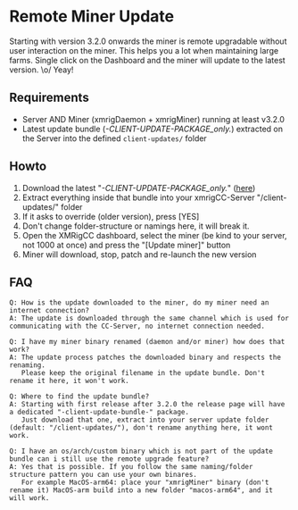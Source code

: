 # Remote Miner Update

Starting with version 3.2.0 onwards the miner is remote upgradable without user interaction on the miner.
This helps you a lot when maintaining large farms. Single click on the Dashboard and the miner will update to the latest version. \o/ Yeay!

## Requirements

* Server AND Miner (xmrigDaemon + xmrigMiner) running at least v3.2.0
* Latest update bundle (*-CLIENT-UPDATE-PACKAGE_only.*) extracted on the Server into the defined `client-updates/` folder

## Howto

1. Download the latest "*-CLIENT-UPDATE-PACKAGE_only.*" ([here](https://github.com/Bendr0id/xmrigCC/releases))
2. Extract everything inside that bundle into your xmrigCC-Server "/client-updates/" folder
3. If it asks to override (older version), press [YES]
4. Don't change folder-structure or namings here, it will break it.
5. Open the XMRigCC dashboard, select the miner (be kind to your server, not 1000 at once) and press the "[Update miner]" button
6. Miner will download, stop, patch and re-launch the new version

## FAQ

    Q: How is the update downloaded to the miner, do my miner need an internet connection?
    A: The update is downloaded through the same channel which is used for communicating with the CC-Server, no internet connection needed.

    Q: I have my miner binary renamed (daemon and/or miner) how does that work?
    A: The update process patches the downloaded binary and respects the renaming. 
       Please keep the original filename in the update bundle. Don't rename it here, it won't work. 

    Q: Where to find the update bundle?
    A: Starting with first release after 3.2.0 the release page will have a dedicated "-client-update-bundle-" package.
       Just download that one, extract into your server update folder (default: "/client-updates/"), don't rename anything here, it wont work.

    Q: I have an os/arch/custom binary which is not part of the update bundle can i still use the remote upgrade feature?
    A: Yes that is possible. If you follow the same naming/folder structure pattern you can use your own binares.
       For example MacOS-arm64: place your "xmrigMiner" binary (don't rename it) MacOS-arm build into a new folder "macos-arm64", and it will work.
